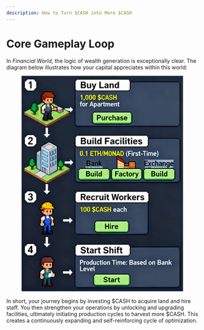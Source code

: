 ```yaml
---
description: How to Turn $CASH into More $CASH
---
```


# Core Gameplay Loop

In _Financial World_, the logic of wealth generation is exceptionally clear. The diagram below illustrates how your capital appreciates within this world:

<figure><img src="../.gitbook/assets/Financial World Beginner Guide.jpg" alt="" width="563"><figcaption></figcaption></figure>

In short, your journey begins by investing $CASH to acquire land and hire staff. You then strengthen your operations by unlocking and upgrading facilities, ultimately initiating production cycles to harvest more $CASH. This creates a continuously expanding and self-reinforcing cycle of optimization.
